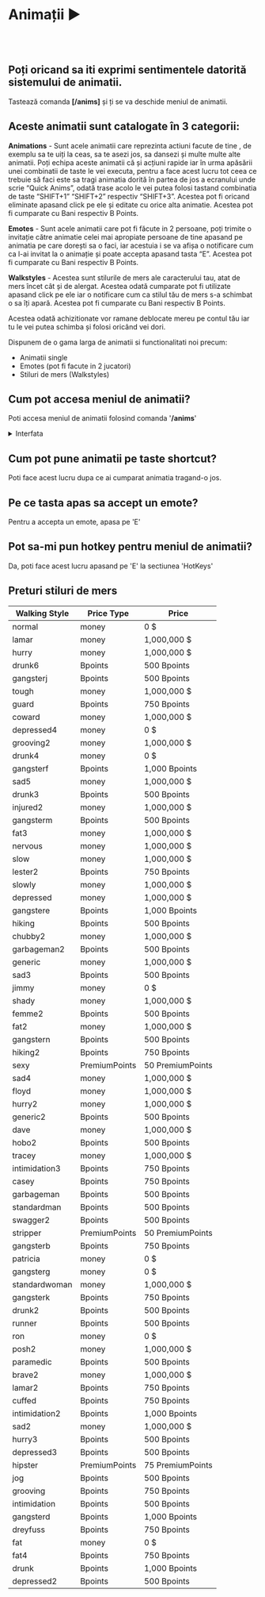 # Animații <strong>▶</strong>
<br><br>

<h2>Poți oricand sa iti exprimi sentimentele datorită sistemului de animatii.</h2>
Tastează comanda <strong>[/anims]</strong> și ți se va deschide meniul de animatii.

<h2>Aceste animatii sunt catalogate în 3 categorii:</h2>

<strong>Animations</strong> - Sunt acele animatii care reprezinta actiuni facute de tine , de exemplu sa te uiți la ceas, sa te asezi jos, sa dansezi și multe multe alte animatii. Poți echipa aceste animatii că și acțiuni rapide iar în urma apăsării unei combinatii de taste le vei executa, pentru a face acest lucru tot ceea ce trebuie să faci este sa tragi animatia dorită în partea de jos a ecranului unde scrie “Quick Anims”, odată trase acolo le vei putea folosi tastand combinatia de taste “SHIFT+1” “SHIFT+2” respectiv “SHIFT+3”. Acestea pot fi oricand eliminate apasand click pe ele și editate cu orice alta animatie.  Acestea pot fi cumparate cu Bani respectiv B Points.

<strong>Emotes</strong> - Sunt acele animatii care pot fi făcute in 2 persoane, poți trimite o invitație către animatie celei mai apropiate persoane de tine apasand pe animatia pe care dorești sa o faci, iar acestuia i se va afișa o notificare cum ca l-ai invitat la o animație și poate accepta apasand tasta “E”. Acestea pot fi cumparate cu Bani respectiv B Points. 

<strong>Walkstyles</strong> - Acestea sunt stilurile de mers ale caracterului tau, atat de mers încet cât și de alergat. Acestea odată cumparate pot fi utilizate apasand click pe ele iar o notificare cum ca stilul tău de mers s-a schimbat o sa îți apară. Acestea pot fi cumparate cu Bani respectiv B Points. 

Acestea odată achizitionate vor ramane deblocate mereu pe contul tău iar tu le vei putea schimba și folosi oricând vei dori. 

Dispunem de o gama larga de animatii si functionalitati noi precum:

- Animatii single
- Emotes (pot fi facute in 2 jucatori)
- Stiluri de mers (Walkstyles)

## Cum pot accesa meniul de animatii?
Poti accesa meniul de animatii folosind comanda '**/anims**'
<details class="details custom-block">
<summary>Interfata</summary>
<p><img src ="https://i.imgur.com/8RO3Ncb.png" alt =""></p>
</details>

## Cum pot pune animatii pe taste shortcut?
Poti face acest lucru dupa ce ai cumparat animatia tragand-o jos.

## Pe ce tasta apas sa accept un emote?
Pentru a accepta un emote, apasa pe 'E'

## Pot sa-mi pun hotkey pentru meniul de animatii?
Da, poti face acest lucru apasand pe 'E' la sectiunea 'HotKeys'



## Preturi stiluri de mers

| Walking Style      | Price Type      | Price        |
|--------------------|-----------------|--------------|
| normal            | money          | 0 $          |
| lamar             | money          | 1,000,000 $  |
| hurry             | money          | 1,000,000 $  |
| drunk6            | Bpoints        | 500 Bpoints  |
| gangsterj         | Bpoints        | 500 Bpoints  |
| tough             | money          | 1,000,000 $  |
| guard             | Bpoints        | 750 Bpoints  |
| coward            | money          | 1,000,000 $  |
| depressed4        | money          | 0 $          |
| grooving2         | money          | 1,000,000 $  |
| drunk4            | money          | 0 $          |
| gangsterf         | Bpoints        | 1,000 Bpoints|
| sad5              | money          | 1,000,000 $  |
| drunk3            | Bpoints        | 500 Bpoints  |
| injured2          | money          | 1,000,000 $  |
| gangsterm         | Bpoints        | 500 Bpoints  |
| fat3              | money          | 1,000,000 $  |
| nervous           | money          | 1,000,000 $  |
| slow              | money          | 1,000,000 $  |
| lester2           | Bpoints        | 750 Bpoints  |
| slowly            | money          | 1,000,000 $  |
| depressed         | money          | 1,000,000 $  |
| gangstere         | Bpoints        | 1,000 Bpoints|
| hiking            | Bpoints        | 500 Bpoints  |
| chubby2           | money          | 1,000,000 $  |
| garbageman2       | Bpoints        | 500 Bpoints  |
| generic           | money          | 1,000,000 $  |
| sad3              | Bpoints        | 500 Bpoints  |
| jimmy             | money          | 0 $          |
| shady             | money          | 1,000,000 $  |
| femme2            | Bpoints        | 500 Bpoints  |
| fat2              | money          | 1,000,000 $  |
| gangstern         | Bpoints        | 500 Bpoints  |
| hiking2           | Bpoints        | 750 Bpoints  |
| sexy              | PremiumPoints  | 50 PremiumPoints |
| sad4              | money          | 1,000,000 $  |
| floyd             | money          | 1,000,000 $  |
| hurry2            | money          | 1,000,000 $  |
| generic2          | Bpoints        | 500 Bpoints  |
| dave              | money          | 1,000,000 $  |
| hobo2             | Bpoints        | 500 Bpoints  |
| tracey            | money          | 1,000,000 $  |
| intimidation3     | Bpoints        | 750 Bpoints  |
| casey             | Bpoints        | 750 Bpoints  |
| garbageman        | Bpoints        | 500 Bpoints  |
| standardman       | Bpoints        | 500 Bpoints  |
| swagger2          | Bpoints        | 500 Bpoints  |
| stripper          | PremiumPoints  | 50 PremiumPoints |
| gangsterb         | Bpoints        | 750 Bpoints  |
| patricia          | money          | 0 $          |
| gangsterg         | money          | 0 $          |
| standardwoman     | money          | 1,000,000 $  |
| gangsterk         | Bpoints        | 750 Bpoints  |
| drunk2            | Bpoints        | 500 Bpoints  |
| runner            | Bpoints        | 500 Bpoints  |
| ron               | money          | 0 $          |
| posh2             | money          | 1,000,000 $  |
| paramedic         | Bpoints        | 500 Bpoints  |
| brave2            | money          | 1,000,000 $  |
| lamar2            | Bpoints        | 750 Bpoints  |
| cuffed            | Bpoints        | 750 Bpoints  |
| intimidation2     | Bpoints        | 1,000 Bpoints|
| sad2              | money          | 1,000,000 $  |
| hurry3            | Bpoints        | 500 Bpoints  |
| depressed3        | Bpoints        | 500 Bpoints  |
| hipster           | PremiumPoints  | 75 PremiumPoints |
| jog               | Bpoints        | 500 Bpoints  |
| grooving          | Bpoints        | 750 Bpoints  |
| intimidation      | Bpoints        | 500 Bpoints  |
| gangsterd         | Bpoints        | 1,000 Bpoints|
| dreyfuss          | Bpoints        | 750 Bpoints  |
| fat               | money          | 0 $          |
| fat4              | Bpoints        | 750 Bpoints  |
| drunk             | Bpoints        | 1,000 Bpoints|
| depressed2        | Bpoints        | 500 Bpoints  |
